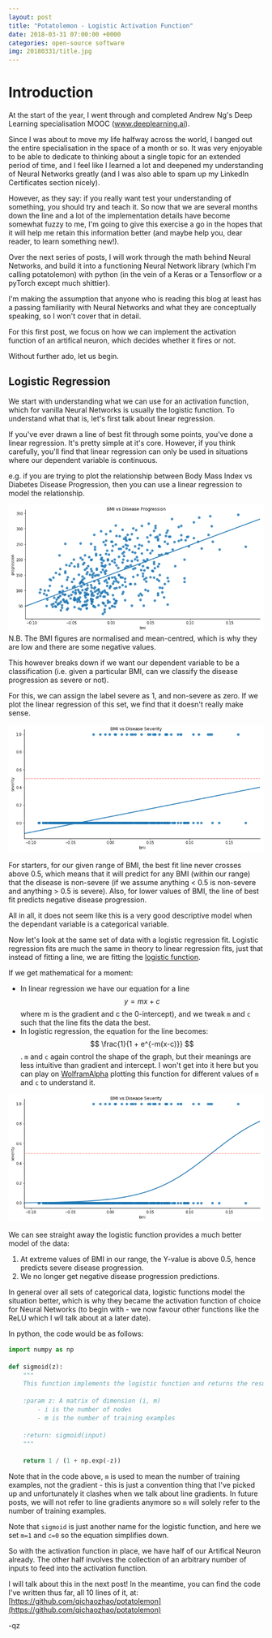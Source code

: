 ```yaml
---
layout: post
title: "Potatolemon - Logistic Activation Function"
date: 2018-03-31 07:00:00 +0000
categories: open-source software
img: 20180331/title.jpg
---
```


# Introduction

At the start of the year, I went through and completed Andrew Ng's Deep Learning specialisation MOOC (www.deeplearning.ai).

Since I was about to move my life halfway across the world, I banged out the entire specialisation in the space of a month or so. It was very enjoyable to be able to dedicate to thinking about a single topic for an extended period of time, and I feel like I learned a lot and deepened my understanding of Neural Networks greatly (and I was also able to spam up my LinkedIn Certificates section nicely).

However, as they say: if you really want test your understanding of something, you should try and teach it. So now that we are several months down the line and a lot of the implementation details have become somewhat fuzzy to me, I'm going to give this exercise a go in the hopes that it will help me retain this information better (and maybe help you, dear reader, to learn something new!).

Over the next series of posts, I will work through the math behind Neural Networks, and build it into a functioning Neural Network library (which I'm calling potatolemon) with python (in the vein of a Keras or a Tensorflow or a pyTorch except much shittier).

I'm making the assumption that anyone who is reading this blog at least has a passing familiarity with Neural Networks and what they are conceptually speaking, so I won't cover that in detail.

For this first post, we focus on how we can implement the activation function of an artifical neuron, which decides whether it fires or not.

Without further ado, let us begin.

## Logistic Regression

We start with understanding what we can use for an activation function, which for vanilla Neural Networks is usually the logistic function. To understand what that is, let's first talk about linear regression.

If you've ever drawn a line of best fit through some points, you've done a linear regression. It's pretty simple at it's core. However, if you think carefully, you'll find that linear regression can only be used in situations where our dependent variable is continuous.

e.g. if you are trying to plot the relationship between Body Mass Index vs Diabetes Disease Progression, then you can use a linear regression to model the relationship.

![Figure 1](/images/20180331/fig_1_linear_regression.png)
N.B. The BMI figures are normalised and mean-centred, which is why they are low and there are some negative values.

This however breaks down if we want our dependent variable to be a classification (i.e. given a particular BMI, can we classify the disease progression as severe or not).

For this, we can assign the label severe as 1, and non-severe as zero. If we plot the linear regression of this set, we find that it doesn't really make sense.

![Figure 2](/images/20180331/fig_2_linear_regression_category.png)

For starters, for our given range of BMI, the best fit line never crosses above 0.5, which means that it will predict for any BMI (within our range) that the disease is non-severe (if we assume anything < 0.5 is non-severe and anything > 0.5 is severe). Also, for lower values of BMI, the line of best fit predicts negative disease progression.

All in all, it does not seem like this is a very good descriptive model when the dependant variable is a categorical variable.

Now let's look at the same set of data with a logistic regression fit. Logistic regression fits are much the same in theory to linear regression fits, just that instead of fitting a line, we are fitting the [logistic function](https://en.wikipedia.org/wiki/Logistic_function).

If we get mathematical for a moment:

- In linear regression we have our equation for a line $$ y=mx+c $$ where m is the gradient and c the 0-intercept), and we tweak `m` and `c` such that the line fits the data the best.
- In logistic regression, the equation for the line becomes: $$ \frac{1}{1 + e^{-m(x-c)}} $$. `m` and `c` again control the shape of the graph, but their meanings are less intuitive than gradient and intercept. I won't get into it here but you can play on [WolframAlpha](https://www.wolframalpha.com/) plotting this function for different values of `m` and `c` to understand it.

![Figure 3](/images/20180331/fig_3_logistic_regression.png)

We can see straight away the logistic function provides a much better model of the data:

1. At extreme values of BMI in our range, the Y-value is above 0.5, hence predicts severe disease progression.
2. We no longer get negative disease progression predictions.

In general over all sets of categorical data, logistic functions model the situation better, which is why they became the activation function of choice for Neural Networks (to begin with - we now favour other functions like the ReLU which I wll talk about at a later date).

In python, the code would be as follows:

```python
import numpy as np

def sigmoid(z):
    """
    This function implements the logistic function and returns the result. It can operate on vectors.

    :param z: A matrix of dimension (i, m)
        - i is the number of nodes
        - m is the number of training examples

    :return: sigmoid(input)
    """

    return 1 / (1 + np.exp(-z))
```

Note that in the code above, `m` is used to mean the number of training examples, not the gradient - this is just a convention thing that I've picked up and unfortunately it clashes when we talk about line gradients. In future posts, we will not refer to line gradients anymore so `m` will solely refer to the number of training examples.

Note that `sigmoid` is just another name for the logistic function, and here we set `m=1` and `c=0` so the equation simplifies down.

So with the activation function in place, we have half of our Artifical Neuron already. The other half involves the collection of an arbitrary number of inputs to feed into the activation function.

I will talk about this in the next post! In the meantime, you can find the code I've written thus far, all 10 lines of it, at: [https://github.com/qichaozhao/potatolemon](https://github.com/qichaozhao/potatolemon)

-qz